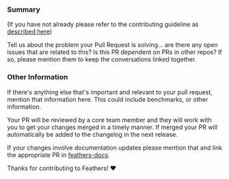 ### Summary

(If you have not already please refer to the contributing guideline as [described
here](https://github.com/feathersjs/feathers/blob/master/.github/contributing.md#pull-requests))

Tell us about the problem your Pull Request is solving... are there any open issues that are related to this? Is this PR dependent on PRs in other repos? If so, please mention them to keep the conversations linked together.

### Other Information

If there's anything else that's important and relevant to your pull
request, mention that information here. This could include
benchmarks, or other information.

Your PR will be reviewed by a core team member and they will work with you to get your changes merged in a timely manner. If merged your PR will automatically be added to the changelog in the next release.

If your changes involve documentation updates please mention that and link the appropriate PR in [feathers-docs](https://github.com/feathersjs/feathers-docs).

Thanks for contributing to Feathers! :heart:
